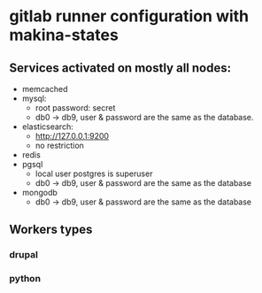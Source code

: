 # gitlab runner configuration with makina-states

## Services activated on mostly all nodes:
- memcached
- mysql:
  - root password: secret
  - db0 -> db9, user & password are the same as the database.
- elasticsearch:
  - http://127.0.0.1:9200
  - no restriction
- redis
- pgsql
  - local user postgres is superuser
  - db0 -> db9, user & password are the same as the database
- mongodb
  - db0 -> db9, user & password are the same as the database

## Workers types
### drupal
### python
